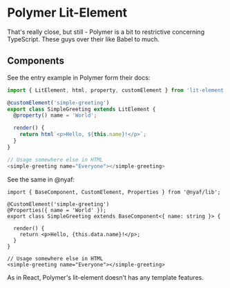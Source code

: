 # Polymer Lit-Element

That's really close, but still - Polymer is a bit to restrictive concerning TypeScript. These guys over their like Babel to much.

## Components

See the entry example in Polymer form their docs:

~~~js
import { LitElement, html, property, customElement } from 'lit-element';

@customElement('simple-greeting')
export class SimpleGreeting extends LitElement {
  @property() name = 'World';

  render() {
    return html`<p>Hello, ${this.name}!</p>`;
  }
}

// Usage somewhere else in HTML
<simple-greeting name="Everyone"></simple-greeting>
~~~

See the same in @nyaf:

~~~tsx
import { BaseComponent, CustomElement, Properties } from '@nyaf/lib';

@CustomElement('simple-greeting')
@Properties({ name = 'World' });
export class SimpleGreeting extends BaseComponent<{ name: string }> {

  render() {
    return <p>Hello, {this.data.name}!</p>;
  }
}

// Usage somewhere else in HTML
<simple-greeting name="Everyone"></simple-greeting>
~~~

As in React, Polymer's lit-element doesn't has any template features.
